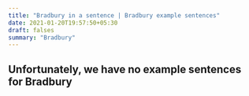 ```yaml
---
title: "Bradbury in a sentence | Bradbury example sentences"
date: 2021-01-20T19:57:50+05:30
draft: falses
summary: "Bradbury"
---
```

## Unfortunately, we have no example sentences for Bradbury                 
